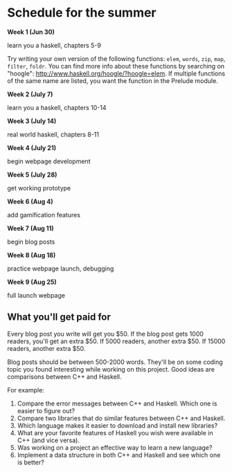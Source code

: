 # Schedule for the summer

**Week 1 (Jun 30)**

learn you a haskell, chapters 5-9

Try writing your own version of the following functions: `elem`, `words`, `zip`, `map`, `filter`, `foldr`.  You can find more info about these functions by searching on "hoogle": http://www.haskell.org/hoogle/?hoogle=elem.  If multiple functions of the same name are listed, you want the function in the Prelude module.

**Week 2 (July 7)**

learn you a haskell, chapters 10-14

**Week 3 (July 14)**

real world haskell, chapters 8-11

**Week 4 (July 21)**

begin webpage development

**Week 5 (July 28)**

get working prototype

**Week 6 (Aug 4)**

add gamification features

**Week 7 (Aug 11)**

begin blog posts

**Week 8 (Aug 18)**

practice webpage launch, debugging

**Week 9 (Aug 25)**

full launch webpage

## What you'll get paid for

Every blog post you write will get you $50.  If the blog post gets 1000 readers, you'll get an extra $50.  If 5000 readers, another extra $50.  If 15000 readers, another extra $50.

Blog posts should be between 500-2000 words.  They'll be on some coding topic you found interesting while working on this project.  Good ideas are comparisons between C++ and Haskell.

For example:

1.  Compare the error messages between C++ and Haskell.   Which one is easier to figure out?
2.  Compare two libraries that do similar features between C++ and Haskell.
3.  Which language makes it easier to download and install new libraries?
4.  What are your favorite features of Haskell you wish were available in C++ (and vice versa).
5.  Was working on a project an effective way to learn a new language?
6.  Implement a data structure in both C++ and Haskell and see which one is better?

